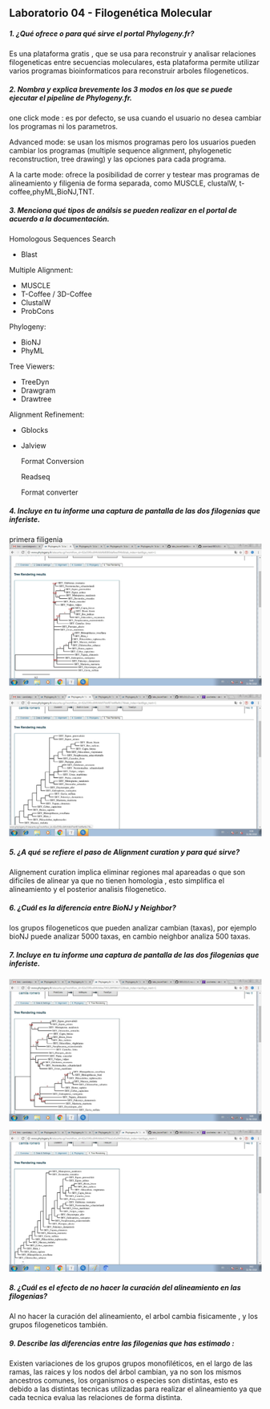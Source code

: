 Laboratorio 04 - Filogenética Molecular
---
##### 1. ¿Qué ofrece o para qué sirve el portal Phylogeny.fr?
Es una plataforma gratis , que se usa para reconstruir y analisar relaciones filogeneticas entre secuencias moleculares, esta plataforma permite utilizar varios programas bioinformaticos para reconstruir arboles filogeneticos.

##### 2. Nombra y explica brevemente los 3 modos en los que se puede ejecutar el pipeline de Phylogeny.fr.

one click mode : es por defecto, se usa cuando el usuario no desea cambiar los programas ni los parametros.

Advanced mode:  se usan los mismos programas pero los usuarios pueden cambiar los programas (multiple sequence alignment, phylogenetic reconstruction, tree drawing) y las opciones para cada programa.

A la carte mode: ofrece la posibilidad de correr y testear mas programas de alineamiento y filigenia de forma separada, como MUSCLE, clustalW, t-coffee,phyML,BioNJ,TNT.

##### 3. Menciona qué tipos de análsis se pueden realizar en el portal de acuerdo a la documentación.

Homologous Sequences Search

- Blast

Multiple Alignment:

- MUSCLE
- T-Coffee / 3D-Coffee
- ClustalW
- ProbCons

Phylogeny:

- BioNJ
- PhyML

Tree Viewers:

- TreeDyn
- Drawgram
- Drawtree

Alignment Refinement:

- Gblocks

- Jalview

  Format Conversion

  Readseq

  Format converter

##### 4. Incluye en tu informe una captura de pantalla de las dos filogenias que inferiste.

primera filigenia![primera filogenia](https://github.com/caamiiasd/BIOL311/blob/master/1%20curada.jpg?raw=true)



![segunda filogenia](https://github.com/caamiiasd/BIOL311/blob/master/2%20curada.jpg%202.jpg?raw=true)

##### 5. ¿A qué se refiere el paso de Alignment curation y para qué sirve?

Alignement curation implica eliminar regiones mal apareadas o que son dificiles de alinear ya que no tienen homologia , esto simplifica el alineamiento y el posterior analisis filogenetico.

##### 6. ¿Cuál es la diferencia entre BioNJ y Neighbor?

los grupos filogeneticos  que pueden analizar cambian (taxas), por ejemplo bioNJ puede analizar 5000 taxas, en cambio neighbor analiza 500 taxas.

##### 7. Incluye en tu informe una captura de pantalla de las dos filogenias que inferiste.

![primera](https://github.com/caamiiasd/BIOL311/blob/master/1%20no%20curada%202.jpg?raw=true)

![segunda](https://github.com/caamiiasd/BIOL311/blob/master/2%20no%20curada%202.jpg?raw=true)

##### 8. ¿Cuál es el efecto de no hacer la curación del alineamiento en las filogenias?
Al no hacer la curación del alineamiento, el arbol cambia fisicamente , y los grupos filogeneticos también.
##### 9. Describe las diferencias entre las filogenias que has estimado :
Existen variaciones de los grupos grupos monofiléticos, en el largo de las ramas, las raices y los nodos del árbol cambian, ya no son los mismos ancestros comunes, los organismos o especies son distintas, esto es debido a las distintas tecnicas utilizadas para realizar el alineamiento ya que cada tecnica evalua las relaciones de forma distinta. 





